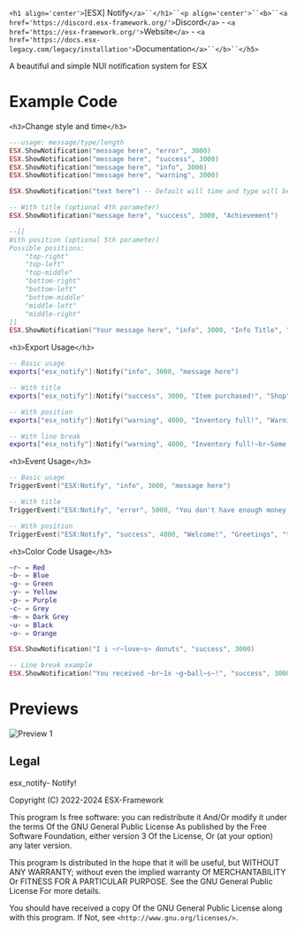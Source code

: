 `<h1 align='center'>`[ESX] Notify`</a>``</h1>``<p align='center'>``<b>``<a href='https://discord.esx-framework.org/'>`Discord`</a>` - `<a href='https://esx-framework.org/'>`Website`</a>` - `<a href='https://docs.esx-legacy.com/legacy/installation'>`Documentation`</a>``</b>``</h5>`

A beautiful and simple NUI notification system for ESX

# Example Code

`<h3>`Change style and time`</h3>`

```lua
---usage: message/type/length
ESX.ShowNotification("message here", "error", 3000)
ESX.ShowNotification("message here", "success", 3000)
ESX.ShowNotification("message here", "info", 3000)
ESX.ShowNotification("message here", "warning", 3000)

ESX.ShowNotification("text here") -- Default will time and type will be info/3000

-- With title (optional 4th parameter)
ESX.ShowNotification("message here", "success", 3000, "Achievement")

--[[
With position (optional 5th parameter)
Possible positions:
    "top-right"
    "top-left"
    "top-middle"
    "bottom-right"
    "bottom-left"
    "bottom-middle"
    "middle-left"
    "middle-right"
]]
ESX.ShowNotification("Your message here", "info", 3000, "Info Title", "top-right")
```

`<h3>`Export Usage`</h3>`

```lua
-- Basic usage
exports["esx_notify"]:Notify("info", 3000, "message here")

-- With title
exports["esx_notify"]:Notify("success", 3000, "Item purchased!", "Shop")

-- With position
exports["esx_notify"]:Notify("warning", 4000, "Inventory full!", "Warning", "bottom-left")

-- With line break
exports["esx_notify"]:Notify("warning", 4000, "Inventory full!~br~Some items were dropped.", "Warning")
```

`<h3>`Event Usage`</h3>`

```lua
-- Basic usage
TriggerEvent("ESX:Notify", "info", 3000, "message here")

-- With title
TriggerEvent("ESX:Notify", "error", 5000, "You don't have enough money!", "Transaction Failed")

-- With position
TriggerEvent("ESX:Notify", "success", 4000, "Welcome!", "Greetings", "top-middle")
```

`<h3>`Color Code Usage`</h3>`

```lua
~r~ = Red
~b~ = Blue
~g~ = Green
~y~ = Yellow
~p~ = Purple
~c~ = Grey
~m~ = Dark Grey
~u~ = Black
~o~ = Orange

ESX.ShowNotification("I i ~r~love~s~ donuts", "success", 3000)

-- Line break example
ESX.ShowNotification("You received ~br~1x ~g~ball~s~!", "success", 3000, "Item Received")
```

# Previews

![Preview 1](https://r2.fivemanage.com/gWoWHGuKZdsK8PFzaVuGC/image_2025-05-05_194204916.png)

## Legal

esx_notify- Notify!

Copyright (C) 2022-2024 ESX-Framework

This program Is free software: you can redistribute it And/Or modify it under the terms Of the GNU General Public License As published by the Free Software Foundation, either version 3 Of the License, Or (at your option) any later version.

This program Is distributed In the hope that it will be useful, but WITHOUT ANY WARRANTY; without even the implied warranty Of MERCHANTABILITY Or FITNESS FOR A PARTICULAR PURPOSE. See the GNU General Public License For more details.

You should have received a copy Of the GNU General Public License along with this program. If Not, see `<http://www.gnu.org/licenses/>`.

